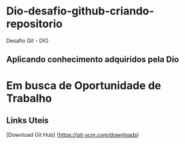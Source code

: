 # Dio-desafio-github-criando-repositorio

Desafio Git - DIO

## Aplicando conhecimento adquiridos pela Dio

# Em busca de Oportunidade de Trabalho

## Links Uteis

[Download Git Hub] (https://git-scm.com/downloads)
